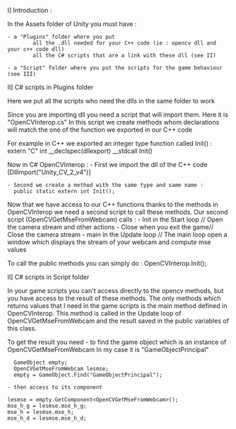 I] Introduction :

In the Assets folder of Unity you must have :

    - a "Plugins" folder where you put 
            all the .dll needed for your C++ code (ie : opencv dll and your c++ code dll)
            all the C# scripts that are a link with these dll (see II)
    
    - a "Script" folder where you put the scripts for the game behaviour (see III)
    
    
II] C# scripts in Plugins folder

Here we put all the scripts who need the dlls in the same folder to work

Since you are importing dll you need a script that will import them. Here it is "OpenCVInterop.cs"
In this script we create methods whom declarations will match the one of the function we exported in our C++ code

For example in C++ we exported an integer type function called Init() : 
                extern "C" int __declspec(dllexport) __stdcall Init()

Now in C# OpenCVInterop :
    - First we import the dll of the C++ code
      [DllImport("Unity_CV_2_v4")]
      
    - Second we create a method with the same type and same name :
      public static extern int Init();
      
 Now that we have access to our C++ functions thanks to the methods in OpenCVInterop we need a second script to call these methods.
 Our second script (OpenCVGetMseFromWebcam) calls :
      - Init in the Start loop      // Open the camera stream and other actions
      - Close when you exit the game// Close the camera stream
      - main in the Update loop     // The main loop open a window which displays the stream of your webcam and compute mse values
      
  To call the public methods you can simply do : OpenCVInterop.Init();
  
  
II] C# scripts in Script folder

In your game scripts you can't access directly to the opencv methods, but you have access to the result of these methods.
The only methods which returns values that I need in the game scripts is the main method defined in OpenCVInterop.
This method is called in the Update loop of OpenCVGetMseFromWebcam and the result saved in the public variables of this class.

To get the result you need 
    - to find the game object which is an instance of OpenCVGetMseFromWebcam
      In my case it is "GameObjectPrincipal"
      
      GameObject empty;
      OpenCVGetMseFromWebcam lesmse;
      empty = GameObject.Find("GameObjectPrincipal");
    
    - then access to its component
    
    lesmse = empty.GetComponent<OpenCVGetMseFromWebcam>();
    mse_h_g = lesmse.mse_h_g;
    mse_h = lesmse.mse_h;
    mse_h_d = lesmse.mse_h_d;


